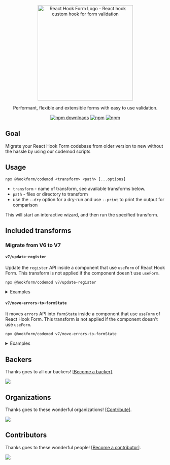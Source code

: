 <div align="center">
    <p align="center">
        <a href="https://react-hook-form.com" title="React Hook Form - Simple React forms validation">
            <img src="https://raw.githubusercontent.com/bluebill1049/react-hook-form/master/docs/logo.png" alt="React Hook Form Logo - React hook custom hook for form validation" width="300px" />
        </a>
    </p>
</div>

<p align="center">Performant, flexible and extensible forms with easy to use validation.</p>

<div align="center">

[![npm downloads](https://img.shields.io/npm/dm/@hookform/codemod.svg?style=for-the-badge)](https://www.npmjs.com/package/@hookform/codemod)
[![npm](https://img.shields.io/npm/dt/@hookform/codemod.svg?style=for-the-badge)](https://www.npmjs.com/package/@hookform/codemod)
[![npm](https://img.shields.io/bundlephobia/minzip/@hookform/codemod?style=for-the-badge)](https://bundlephobia.com/result?p=@hookform/codemod)

</div>

## Goal

Migrate your React Hook Form codebase from older version to new without the hassle by using our codemod scripts

## Usage

`npx @hookform/codemod <transform> <path> [...options]`

- `transform` - name of transform, see available transforms below.
- `path` - files or directory to transform
- use the `--dry` option for a dry-run and use `--print` to print the output for comparison

This will start an interactive wizard, and then run the specified transform.

## Included transforms

### Migrate from V6 to V7

#### `v7/update-register`

Update the `register` API inside a component that use `useForm` of React Hook Form. This transform is not applied if the component doesn't use `useForm`.

    npx @hookform/codemod v7/update-register

<details>
    <summary>Examples</summary>

```diff
- <input ref={register} name="example" />
+ <input {...register('example')} />

- <input ref={register()} name="example" />
+ <input {...register('example')} />

- <input ref={register()} name="example" />
+ <input {...register('example')} />

- <input ref={register({ required: true })} name="example" />
+ <input {...register('example', { required: true })} />

- <TextInput ref={register({ required: true })} name="example" />
+ <TextInput {...register('example', { required: true })} />
```

With a custom `register` name

```diff
    function MyForm() {
      const { register: customRegister } = useForm();

      return (
        <form>
-         <input ref={customRegister} name="example" />
+         <input {...customRegister('example')} />
        </form>
      );
    }
```

</details>

#### `v7/move-errors-to-formState`

It moves `errors` API into `formState` inside a component that use `useForm` of React Hook Form. This transform is not applied if the component doesn't use `useForm`.

    npx @hookform/codemod v7/move-errors-to-formState

<details>
    <summary>Examples</summary>

```diff
- const { errors } = useForm();
+ const { formState: { errors } } = useForm();

- const { errors: customErrors } = useForm();
+ const { formState: { errors: customErrors } } = useForm();

- const { errors, formState: { isDirty } } = useForm();
+ const { formState: { isDirty, errors } } = useForm();

- const { errors: customErrors, formState: { isDirty } } = useForm();
+ const { formState: { isDirty, errors: customErrors } } = useForm();
```

With a custom `register` name

```diff
    function MyForm() {
-     const { errors, formState } = useForm();
+     const { formState } = useForm();
+     const { errors } = formState;

      const isDirty = formState.isDirty;

      return (
        //
      );
    }
```

</details>

## Backers

Thanks goes to all our backers! [[Become a backer](https://opencollective.com/react-hook-form#backer)].

<a href="https://opencollective.com/react-hook-form#backers">
    <img src="https://opencollective.com/react-hook-form/backers.svg?width=950" />
</a>

## Organizations

Thanks goes to these wonderful organizations! [[Contribute](https://opencollective.com/react-hook-form/contribute)].

<a href="https://github.com/react-hook-form/react-hook-form/graphs/contributors">
    <img src="https://opencollective.com/react-hook-form/organizations.svg?width=950" />
</a>

## Contributors

Thanks goes to these wonderful people! [[Become a contributor](CONTRIBUTING.md)].

<a href="https://github.com/react-hook-form/react-hook-form/graphs/contributors">
    <img src="https://opencollective.com/react-hook-form/contributors.svg?width=950" />
</a>

